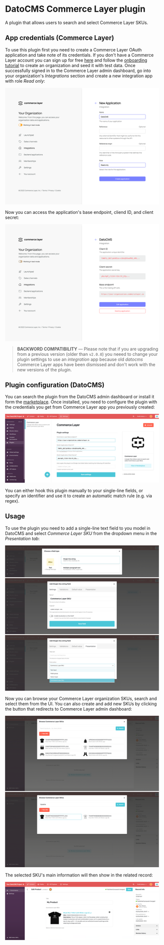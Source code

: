 # DatoCMS Commerce Layer plugin

A plugin that allows users to search and select Commerce Layer SKUs.

## App credentials (Commerce Layer)

To use this plugin first you need to create a Commerce Layer OAuth application and take note of its credentials. If you don't have a Commerce Layer account you can sign up for free [here](https://dashboard.commercelayer.io/sign_up) and follow the [onboarding tutorial](https://docs.commercelayer.io/developers/welcome/onboarding-tutorial) to create an organization and seed it with test data. Once successfully signed in to the Commerce Layer admin dashboard, go into your organization's _Integrations_ section and create a new integration app with role _Read only_:

![New application](docs/new-app.png)

Now you can access the application's base endpoint, cliend ID, and client secret:

![Application credentials](docs/app-credentials.png)

> **BACKWORD COMPATIBILITY** — Please note that if you are upgrading from a previous version (older than `v2.0.0`) you neeed to change your plugin settings to use an _integration_ app because old _datocms_ Commerce Layer apps have been dismissed and don't work with the new versions of the plugin.

## Plugin configuration (DatoCMS)

You can search the plugin from the DatoCMS admin dashboard or install it form the [marketplace](https://www.datocms.com/marketplace/plugins/i/datocms-plugin-commercelayer). Once installed, you need to configure the plugin with the credentials you get from Commerce Layer app you previously created:

![Plugin settings](docs/plugin-settings.jpg)

You can either hook this plugin manually to your single-line fields, or specify an identifier and use it to create an automatic match rule (e.g. via regex).

## Usage

To use the plugin you need to add a single-line text field to you model in DatoCMS and select _Commerce Layer SKU_ from the dropdown menu in the _Presentation tab_:

![Field type](docs/field-type.png)
![Field settings](docs/field-settings.jpg)
![Field presentation](docs/field-presentation.png)

Now you can browse your Commerce Layer organization SKUs, search and select them from the UI. You can also create and add new SKUs by clicking the button that redirects to Commerce Layer admin dashboard:

![SKU search](docs/SKU-search.png)
![SKU selection](docs/SKU-selection.png)

The selected SKU's main information will then show in the related record:

![SKU visualization](docs/SKU-visualization.png)
